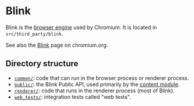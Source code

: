 # Blink

Blink is the [browser engine](https://en.wikipedia.org/wiki/Browser_engine) used
by Chromium. It is located in `src/third_party/blink`.

See also the [Blink](https://www.chromium.org/blink) page on chromium.org.

## Directory structure

- [`common/`](common/README.md): code that can run in the browser process
  or renderer process.
- [`public/`](public/README.md): the Blink Public API, used primarily by
  the [content module](/content/README.md).
- [`renderer/`](renderer/README.md): code that runs in the renderer process
  (most of Blink).
- [`web_tests/`](web_tests/README.md): integration tests called "web tests".
